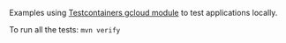 Examples using [Testcontainers gcloud module](https://www.testcontainers.org/modules/gcloud/) to test applications locally.

To run all the tests: `mvn verify`

